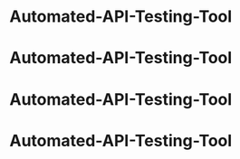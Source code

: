 # Automated-API-Testing-Tool
# Automated-API-Testing-Tool
# Automated-API-Testing-Tool
# Automated-API-Testing-Tool
